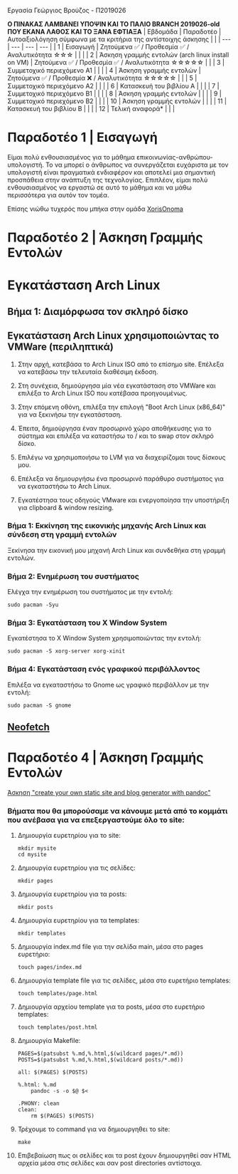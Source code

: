 Εργασία Γεώργιος Βρούζος - Π2019026

**Ο ΠΙΝΑΚΑΣ ΛΑΜΒΑΝΕΙ ΥΠΟΨΙΝ ΚΑΙ ΤΟ ΠΑΛΙΟ BRANCH 2019026-old ΠΟΥ ΕΚΑΝΑ ΛΑΘΟΣ ΚΑΙ ΤΟ ΞΑΝΑ ΕΦΤΙΑΞΑ**
| Εβδομάδα | Παραδοτέο | Αυτοαξιολόγηση σύμφωνα με τα κριτήρια της αντίστοιχης άσκησης | |
| --- | --- | --- | --- |
| 1 | Εισαγωγή | Ζητούμενα ✅ / Προθεσμία ✅ / Αναλυτικότητα ☆☆☆ | | |
| 2 | Άσκηση γραμμής εντολών (arch linux install on VM) | Ζητούμενα ✅ / Προθεσμία ✅ / Αναλυτικότητα ☆☆☆☆☆ | |
| 3 | Συμμετοχικό περιεχόμενο A1 | | |
| 4 | Άσκηση γραμμής εντολών | Ζητούμενα ✅ / Προθεσμία ❌ / Αναλυτικότητα ☆☆☆☆☆ | |
| 5 | Συμμετοχικό περιεχόμενο A2 | | |
| 6 | Κατασκευή του βιβλίου Α | | |
| 7 | Συμμετοχικό περιεχόμενο B1 | | |
| 8 | Άσκηση γραμμής εντολών | | |
| 9 | Συμμετοχικό περιεχόμενο B2 | | |
| 10 | Άσκηση γραμμής εντολών | | |
| 11 | Κατασκευή του βιβλίου Β | | |
| 12 | Τελική αναφορά* | | |


# Παραδοτέο 1 | Εισαγωγή

Είμαι πολύ ενθουσιασμένος για το μάθημα επικοινωνίας-ανθρώπου-υπολογιστή. Το να μπορεί ο άνθρωπος να συνεργάζεται ευχάριστα με τον υπολογιστή είναι πραγματικά ενδιαφέρον και αποτελεί μια σημαντική προσπάθεια στην ανάπτυξη της τεχνολογίας. Επιπλέον, είμαι πολύ ενθουσιασμένος να εργαστώ σε αυτό το μάθημα και να μάθω περισσότερα για αυτόν τον τομέα.

Επίσης νιώθω τυχερός που μπήκα στην ομάδα [XorisOnoma](https://github.com/XorisOnoma)

# Παραδοτέο 2 | Άσκηση Γραμμής Εντολών

# Εγκατάσταση Arch Linux

## Βήμα 1: Διαμόρφωσα τον σκληρό δίσκο

## Εγκατάσταση Arch Linux χρησιμοποιώντας το VMWare (περιληπτικά)

1. Στην αρχή, κατεβάσα το Arch Linux ISO από το επίσημο site. Επέλεξα να κατεβάσω την τελευταία διαθέσιμη έκδοση.

2. Στη συνέχεια, δημιούργησα μία νέα εγκατάσταση στο VMWare και επιλέξα το Arch Linux ISO που κατέβασα προηγουμένως.

3. Στην επόμενη οθόνη, επιλέξα την επιλογή "Boot Arch Linux (x86_64)" για να ξεκινήσω την εγκατάσταση.

4. Έπειτα, δημιούργησα έναν προσωρινό χώρο αποθήκευσης για το σύστημα και επιλέξα να καταστήσω το / και το swap στον σκληρό δίσκο.

5. Επιλέγω να χρησιμοποιήσω το LVM για να διαχειρίζομαι τους δίσκους μου.

6. Επέλεξα να δημιουργήσω ένα προσωρινό παράθυρο συστήματος για να εγκαταστήσω το Arch Linux.

7. Εγκατέστησα τους οδηγούς VMware και ενεργοποίησα την υποστήριξη για clipboard & window resizing.


### Βήμα 1: Εκκίνηση της εικονικής μηχανής Arch Linux και σύνδεση στη γραμμή εντολών

Ξεκίνησα την εικονική μου μηχανή Arch Linux και συνδεθήκα στη γραμμή εντολών.

### Βήμα 2: Ενημέρωση του συστήματος

Ελέγχα την ενημέρωση του συστήματος με την εντολή:

``sudo pacman -Syu``

### Βήμα 3: Εγκατάσταση του X Window System

Εγκατέστησα το X Window System χρησιμοποιώντας την εντολή:

``sudo pacman -S xorg-server xorg-xinit``

### Βήμα 4: Εγκατάσταση ενός γραφικού περιβάλλοντος

Επιλέξα να εγκαταστήσω το Gnome ως γραφικό περιβάλλον με την εντολή:

``sudo pacman -S gnome``

## [Neofetch](https://asciinema.org/a/thHyd1vzQlT7sAzThzvBddweK)

# Παραδοτέο 4 | Άσκηση Γραμμής Εντολών

[Άσκηση "create your own static site and blog generator with pandoc"](https://asciinema.org/a/MRXNSvOmnLAWMrRbE0rLJ8HDl
)

### Βήματα που θα μπορούσαμε να κάνουμε μετά από το κομμάτι που ανέβασα για να επεξεργαστούμε όλο το site:

1. Δημιουργία ευρετηρίου για το site:
    ```
    mkdir mysite
    cd mysite
    ```
2. Δημιουργία ευρετηρίου για τις σελίδες:
    ```
    mkdir pages
    ```
3. Δημιουργία ευρετηρίου για τα posts:
    ```
    mkdir posts
    ```
4. Δημιουργία ευρετηρίου για τα templates:
    ```
    mkdir templates
    ```
5. Δημιουργία index.md file για την σελίδα main, μέσα στο pages ευρετήριο:
    ```
    touch pages/index.md
    ```
6. Δημιουργία template file για τις σελίδες, μέσα στο ευρετήριο templates:
    ```
    touch templates/page.html
    ```
7. Δημιουργία αρχείου template για τα  posts, μέσα στο ευρετήριο templates:
    ```
    touch templates/post.html
    ```
8. Δημιουργία Makefile:
    ```
    PAGES=$(patsubst %.md,%.html,$(wildcard pages/*.md))
    POSTS=$(patsubst %.md,%.html,$(wildcard posts/*.md))

    all: $(PAGES) $(POSTS)

    %.html: %.md
        pandoc -s -o $@ $<

    .PHONY: clean
    clean:
        rm $(PAGES) $(POSTS)
    ```
9. Τρέχουμε το command για να δημιουργηθει το site:
    ```
    make
    ```
10. Επιβεβαίωση πως οι σελίδες και τα post έχουν δημιουργηθεί σαν HTML αρχεία μέσα στις σελίδες και σαν post directories αντίστοιχα.
